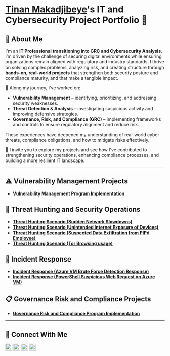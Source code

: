 
# <a href="https://www.linkedin.com/in/makadjibeye-tinan/">Tinan Makadjibeye</a>'s IT and Cybersecurity Project Portfolio 🔐

## 👋 About Me

I'm an **IT Professional transitioning into GRC and Cybersecurity Analysis**. I’m driven by the challenge of securing digital environments while ensuring organizations remain aligned with regulatory and industry standards. 
I thrive on solving complex problems, analyzing risk, and creating structure through **hands-on, real-world projects** that strengthen both security posture and compliance maturity, and that make a tangible impact.

🔐 Along my journey, I've worked on:

- **Vulnerability Management** – identifying, prioritizing, and addressing security weaknesses.
- **Threat Detection & Analysis** – investigating suspicious activity and improving defensive strategies.
- **Governance, Risk, and Compliance (GRC)** – implementing frameworks and controls to ensure regulatory alignment and reduce risk.

These experiences have deepened my understanding of real-world cyber threats, compliance obligations, and how to mitigate risks effectively.


🚀 I invite you to explore my projects and see how I've contributed to strengthening security operations, enhancing compliance processes, and building a more resilient IT landscape.

---

## ⚠️ Vulnerability Management Projects

- **[Vulnerability Management Program Implementation](https://github.com/t-maka/vulnerability-management-program/tree/main)**

## 🚨 Threat Hunting and Security Operations

- **[Threat Hunting Scenario (Sudden Network Slowdowns)](https://github.com/t-maka/Sudden-Network-Slowdowns)**
- **[Threat Hunting Scenario (Unintended Internet Exposure of Devices)](https://github.com/t-maka/Unintended-Internet-Exposure-of-Devices)**
- **[Threat Hunting Scenario (Suspected Data Exfiltration from PIPd Employee)](https://github.com/t-maka/Suspected-Data-Exfiltration-from-PIPd-Employee/tree/main)**
- **[Threat Hunting Scenario (Tor Browsing usage)](https://github.com/t-maka/Threat-Hunting-Scenario-Tor)**
  

## 🧯 Incident Response

- **[Incident Response (Azure VM Brute Force Detection Response)](https://github.com/t-maka/Azure-VM-Brute-Force-Detection-Response)**
- **[Incident Response (PowerShell Suspicious Web Request on Azure VM)](https://github.com/t-maka/PowerShell-Suspicious-Web-Request-on-Azure-VM/tree/main)**


## 📋 Governance Risk and Compliance Projects
- **[Governance Risk and Compliance Program Implementation](https://github.com/t-maka/GRC-Portfolio-Project)**


<hr/>

## 🤳 Connect With Me

[<img align="left" alt="___________ | YouTube" width="22px" src="https://cdn.jsdelivr.net/npm/simple-icons@v3/icons/youtube.svg" />][youtube]
[<img align="left" alt="___________ | Twitter" width="22px" src="https://cdn.jsdelivr.net/npm/simple-icons@v3/icons/twitter.svg" />][twitter]
[<img align="left" alt="makadjibeye-tinan | LinkedIn" width="22px" src="https://cdn.jsdelivr.net/npm/simple-icons@v3/icons/linkedin.svg" />][linkedin]
[<img align="left" alt="___________ | Instagram" width="22px" src="https://cdn.jsdelivr.net/npm/simple-icons@v3/icons/instagram.svg" />][instagram]

[twitter]: https://twitter.com/___________
[youtube]: https://www.youtube.com/c/___________
[instagram]: https://www.instagram.com/___________
[linkedin]: https://linkedin.com/in/makadjibeye-tinan

<!--
<img width="35" alt="image" src="https://github.com/user-attachments/assets/2f41c7cd-5ea8-4475-b451-a37161b6c3fb"> 
<img width="35" alt="image" src="https://github.com/user-attachments/assets/77649969-9910-4994-8b96-74a116cfb2a8">
